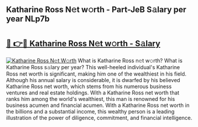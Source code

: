 ## Katharine Ross N𝚎t w𝚘rth - Part-JeB S𝚊lary per year NLp7b

# <h2><a href="http://gc47vbl.nevu.top/?p=Katharine+Ross">🔗 👉🔴 Katharine Ross N𝚎t w𝚘rth - S𝚊lary</a></h2>

[![Katharine Ross N𝚎t W𝚘rth](https://i.imgur.com/Oavwk0R.jpeg)](http://gc47vbl.nevu.top/?p=Katharine+Ross)
What is Katharine Ross n𝚎t w𝚘rth? What is Katharine Ross s𝚊lary per year?
This well-heeled individual's Katharine Ross net worth is significant, making him one of the wealthiest in his field. Although his annual salary is considerable, it is dwarfed by his believed Katharine Ross net worth, which stems from his numerous business ventures and real estate holdings. With a Katharine Ross net worth that ranks him among the world's wealthiest, this man is renowned for his business acumen and financial acumen. With a Katharine Ross net worth in the billions and a substantial income, this wealthy person is a leading illustration of the power of diligence, commitment, and financial intelligence.
